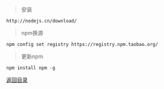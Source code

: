 
> 安装

    http://nodejs.cn/download/

> npm换源

    npm config set registry https://registry.npm.taobao.org/
    
> 更新npm

    npm install npm -g
    
    


[返回目录](../README.md)